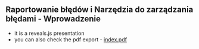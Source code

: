## Raportowanie błędów i Narzędzia do zarządzania błędami - Wprowadzenie

- it is a reveals.js presentation
- you can also check the pdf export - [index.pdf](index.pdf)
